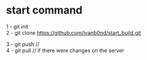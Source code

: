 # start command
1 - git init <br>
2 - git clone https://github.com/ivanb0nd/start_build.git  <br>

3 - git push // <br>
4 - git pull // if there were changes on the server  <br>
